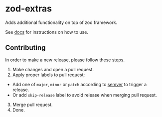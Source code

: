 # zod-extras

Adds additional functionality on top of zod framework.

See [docs](/docs) for instructions on how to use.

## Contributing

In order to make a new release, please follow these steps.

1. Make changes and open a pull request.
2. Apply proper labels to pull request;

- Add one of `major`, `minor` or `patch` according to [semver](https://semver.org/) to trigger a release.
- Or add `skip-release` label to avoid release when merging pull request.

3. Merge pull request.
4. Done.
